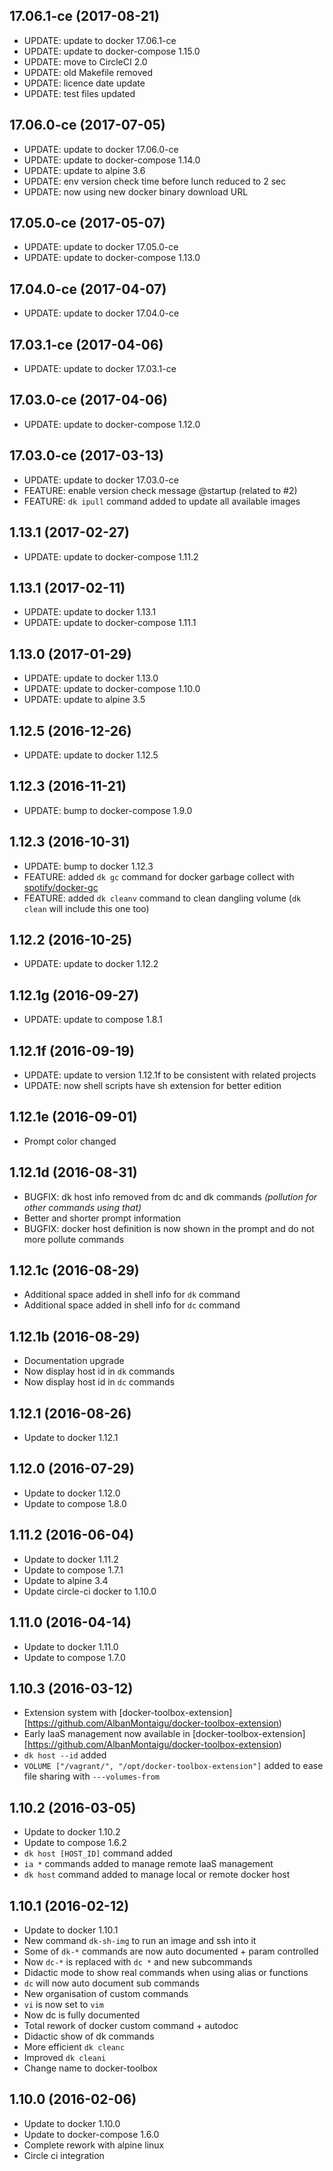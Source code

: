 
## 17.06.1-ce (2017-08-21)
- UPDATE: update to docker 17.06.1-ce
- UPDATE: update to docker-compose 1.15.0
- UPDATE: move to CircleCI 2.0
- UPDATE: old Makefile removed
- UPDATE: licence date update
- UPDATE: test files updated

## 17.06.0-ce (2017-07-05)
- UPDATE: update to docker 17.06.0-ce
- UPDATE: update to docker-compose 1.14.0
- UPDATE: update to alpine 3.6
- UPDATE: env version check time before lunch reduced to 2 sec
- UPDATE: now using new docker binary download URL

## 17.05.0-ce (2017-05-07)
- UPDATE: update to docker 17.05.0-ce
- UPDATE: update to docker-compose 1.13.0

## 17.04.0-ce (2017-04-07)
- UPDATE: update to docker 17.04.0-ce

## 17.03.1-ce (2017-04-06)
- UPDATE: update to docker 17.03.1-ce

## 17.03.0-ce (2017-04-06)
- UPDATE: update to docker-compose 1.12.0

## 17.03.0-ce (2017-03-13)
- UPDATE: update to docker 17.03.0-ce
- FEATURE: enable version check message @startup (related to #2)
- FEATURE: ```dk ipull``` command added to update all available images

## 1.13.1 (2017-02-27)
- UPDATE: update to docker-compose 1.11.2

## 1.13.1 (2017-02-11)
- UPDATE: update to docker 1.13.1
- UPDATE: update to docker-compose 1.11.1

## 1.13.0 (2017-01-29)
- UPDATE: update to docker 1.13.0
- UPDATE: update to docker-compose 1.10.0
- UPDATE: update to alpine 3.5

## 1.12.5 (2016-12-26)
- UPDATE: update to docker 1.12.5

## 1.12.3 (2016-11-21)
- UPDATE: bump to docker-compose 1.9.0

## 1.12.3 (2016-10-31)
- UPDATE: bump to docker 1.12.3
- FEATURE: added ```dk gc``` command for docker garbage collect with [spotify/docker-gc](https://github.com/spotify/docker-gc)
- FEATURE: added ```dk cleanv``` command to clean dangling volume (```dk clean``` will include this one too)

## 1.12.2 (2016-10-25)
- UPDATE: update to docker 1.12.2

## 1.12.1g (2016-09-27)
- UPDATE: update to compose 1.8.1

## 1.12.1f (2016-09-19)
- UPDATE: update to version 1.12.1f to be consistent with related projects
- UPDATE: now shell scripts have sh extension for better edition

## 1.12.1e (2016-09-01)
- Prompt color changed

## 1.12.1d (2016-08-31)
- BUGFIX: dk host info removed from dc and dk commands *(pollution for other commands using that)*
- Better and shorter prompt information
- BUGFIX: docker host definition is now shown in the prompt and do not more pollute commands

## 1.12.1c (2016-08-29)
- Additional space added in shell info for ```dk``` command
- Additional space added in shell info for ```dc``` command

## 1.12.1b (2016-08-29)
- Documentation upgrade
- Now display host id in ```dk``` commands
- Now display host id in ```dc``` commands

## 1.12.1 (2016-08-26)
- Update to docker 1.12.1

## 1.12.0 (2016-07-29)
- Update to docker 1.12.0
- Update to compose 1.8.0

## 1.11.2 (2016-06-04)
- Update to docker 1.11.2
- Update to compose 1.7.1
- Update to alpine 3.4
- Update circle-ci docker to 1.10.0

## 1.11.0 (2016-04-14)
- Update to docker 1.11.0
- Update to compose 1.7.0

## 1.10.3 (2016-03-12)
- Extension system with [docker-toolbox-extension][https://github.com/AlbanMontaigu/docker-toolbox-extension)
- Early IaaS management now available in [docker-toolbox-extension][https://github.com/AlbanMontaigu/docker-toolbox-extension)
- ```dk host --id``` added
- ```VOLUME ["/vagrant/", "/opt/docker-toolbox-extension"]``` added to ease file sharing with ```---volumes-from```

## 1.10.2 (2016-03-05)
- Update to docker 1.10.2
- Update to compose 1.6.2
- ```dk host [HOST_ID]``` command added
- ```ia *``` commands added to manage remote IaaS management
- ```dk host``` command added to manage local or remote docker host

## 1.10.1 (2016-02-12)
- Update to docker 1.10.1
- New command ```dk-sh-img``` to run an image and ssh into it
- Some of ```dk-*``` commands are now auto documented + param controlled
- Now ```dc-*``` is replaced with ```dc *``` and new subcommands
- Didactic mode to show real commands when using alias or functions
- ```dc``` will now auto document sub commands
- New organisation of custom commands
- ```vi``` is now set to ```vim```
- Now dc is fully documented
- Total rework of docker custom command + autodoc
- Didactic show of dk commands
- More efficient ```dk cleanc```
- Improved ```dk cleani```
- Change name to docker-toolbox

## 1.10.0 (2016-02-06)
- Update to docker 1.10.0
- Update to docker-compose 1.6.0
- Complete rework with alpine linux
- Circle ci integration
